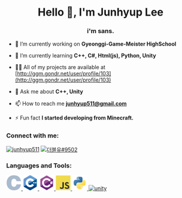 <h1 align="center">Hello 👋, I'm Junhyup Lee</h1>
<h3 align="center">i'm sans.</h3>

- 🏫 I’m currently working on **Gyeonggi-Game-Meister HighSchool**

- 🌱 I’m currently learning **C++, C#, Html(js), Python, Unity**

- 👨‍💻 All of my projects are available at [http://ggm.gondr.net/user/profile/103](http://ggm.gondr.net/user/profile/103)

- 💬 Ask me about **C++, Unity**

- 📫 How to reach me **junhyup511@gmail.com**

- ⚡ Fun fact **I started developing from Minecraft.**

<h3 align="left">Connect with me:</h3>
<p align="left">
<a href="https://fb.com/100006767228660" target="blank"><img align="center" src="https://cdn.jsdelivr.net/npm/simple-icons@3.0.1/icons/facebook.svg" alt="junhyup511" height="30" width="40" /></a>
<a href="https://discord.gg/더블유#9502" target="blank"><img align="center" src="https://cdn.jsdelivr.net/npm/simple-icons@3.0.1/icons/discord.svg" alt="더블유#9502" height="30" width="40" /></a>
</p>

<h3 align="left">Languages and Tools:</h3>
<p align="left"> <a href="https://www.cprogramming.com/" target="_blank"> <img src="https://raw.githubusercontent.com/devicons/devicon/master/icons/c/c-original.svg" alt="c" width="40" height="40"/> </a> <a href="https://www.w3schools.com/cpp/" target="_blank"> <img src="https://raw.githubusercontent.com/devicons/devicon/master/icons/cplusplus/cplusplus-original.svg" alt="cplusplus" width="40" height="40"/> </a> <a href="https://www.w3schools.com/cs/" target="_blank"> <img src="https://raw.githubusercontent.com/devicons/devicon/master/icons/csharp/csharp-original.svg" alt="csharp" width="40" height="40"/> </a> <a href="https://developer.mozilla.org/en-US/docs/Web/JavaScript" target="_blank"> <img src="https://raw.githubusercontent.com/devicons/devicon/master/icons/javascript/javascript-original.svg" alt="javascript" width="40" height="40"/> </a> <a href="https://www.python.org" target="_blank"> <img src="https://raw.githubusercontent.com/devicons/devicon/master/icons/python/python-original.svg" alt="python" width="40" height="40"/> </a> <a href="https://unity.com/" target="_blank"> <img src="https://www.vectorlogo.zone/logos/unity3d/unity3d-icon.svg" alt="unity" width="40" height="40"/> </a> </p>
